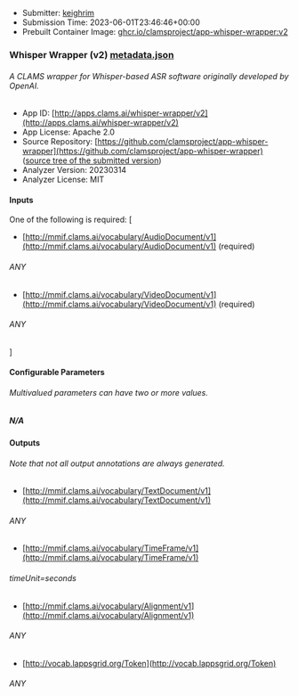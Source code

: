 
* Submitter: [keighrim](https://github.com/keighrim)
* Submission Time: 2023-06-01T23:46:46+00:00
* Prebuilt Container Image: [ghcr.io/clamsproject/app-whisper-wrapper:v2](https://github.com/clamsproject/app-whisper-wrapper/pkgs/container/app-whisper-wrapper/v2)


### Whisper Wrapper (v2) [metadata.json](metadata.json)
###### A CLAMS wrapper for Whisper-based ASR software originally developed by OpenAI.

* App ID: [http://apps.clams.ai/whisper-wrapper/v2](http://apps.clams.ai/whisper-wrapper/v2)
* App License: Apache 2.0
* Source Repository: [https://github.com/clamsproject/app-whisper-wrapper](https://github.com/clamsproject/app-whisper-wrapper) ([source tree of the submitted version](https://github.com/clamsproject/app-whisper-wrapper/tree/v2))
* Analyzer Version: 20230314
* Analyzer License: MIT


#### Inputs
One of the following is required: [
* [http://mmif.clams.ai/vocabulary/AudioDocument/v1](http://mmif.clams.ai/vocabulary/AudioDocument/v1) (required)
###### ANY
* [http://mmif.clams.ai/vocabulary/VideoDocument/v1](http://mmif.clams.ai/vocabulary/VideoDocument/v1) (required)
###### ANY
]


#### Configurable Parameters
###### Multivalued parameters can have two or more values.

##### N/A


#### Outputs
###### Note that not all output annotations are always generated.
* [http://mmif.clams.ai/vocabulary/TextDocument/v1](http://mmif.clams.ai/vocabulary/TextDocument/v1) 
###### ANY
* [http://mmif.clams.ai/vocabulary/TimeFrame/v1](http://mmif.clams.ai/vocabulary/TimeFrame/v1) 
###### timeUnit=seconds
* [http://mmif.clams.ai/vocabulary/Alignment/v1](http://mmif.clams.ai/vocabulary/Alignment/v1) 
###### ANY
* [http://vocab.lappsgrid.org/Token](http://vocab.lappsgrid.org/Token) 
###### ANY
